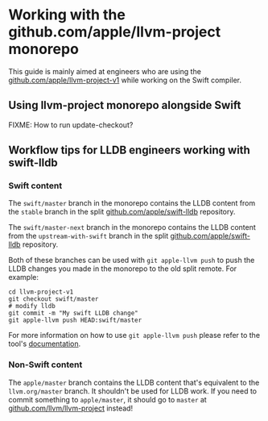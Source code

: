 # Working with the github.com/apple/llvm-project monorepo

This guide is mainly aimed at engineers who are using the [github.com/apple/llvm-project-v1](https://github.com/apple/llvm-project-v1)
while working on the Swift compiler.

## Using llvm-project monorepo alongside Swift

FIXME: How to run update-checkout?

## Workflow tips for LLDB engineers working with swift-lldb

### Swift content

The `swift/master` branch in the monorepo contains the LLDB content from the `stable` branch in the split [github.com/apple/swift-lldb](https://github.com/apple/swift-lldb) repository.

The `swift/master-next` branch in the monorepo contains the LLDB content from the `upstream-with-swift` branch in the split [github.com/apple/swift-lldb](https://github.com/apple/swift-lldb) repository.

Both of these branches can be used with `git apple-llvm push` to push the LLDB changes you made in the monorepo to the old split remote. For example:

```
cd llvm-project-v1
git checkout swift/master
# modify lldb
git commit -m "My swift LLDB change"
git apple-llvm push HEAD:swift/master
```

For more information on how to use `git apple-llvm push` please refer to the tool's [documentation](./git-apple-llvm-push).

### Non-Swift content

The `apple/master` branch contains the LLDB content that's equivalent to the `llvm.org/master` branch. It shouldn't be used for LLDB work. If you need to commit something to `apple/master`, it should go to `master` at [github.com/llvm/llvm-project](https://github.com/llvm/llvm-project) instead!

